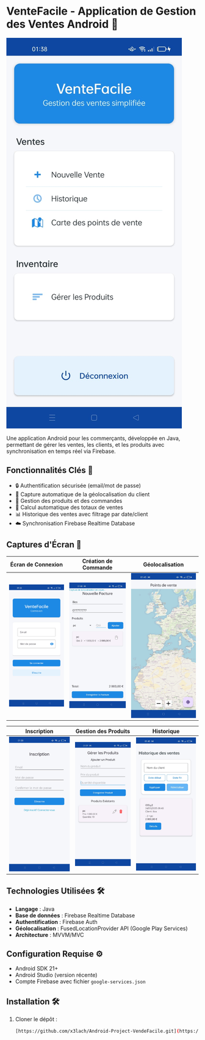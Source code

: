 # VenteFacile - Application de Gestion des Ventes Android 📱

![VenteFacile Banner](images/home_page.jpg)

Une application Android pour les commerçants, développée en Java, permettant de gérer les ventes, les clients, et les produits avec synchronisation en temps réel via Firebase.

## Fonctionnalités Clés 🚀
- 🔒 Authentification sécurisée (email/mot de passe)
- 📍 Capture automatique de la géolocalisation du client
- 🛒 Gestion des produits et des commandes
- 💸 Calcul automatique des totaux de ventes
- 📊 Historique des ventes avec filtrage par date/client
- ☁️ Synchronisation Firebase Realtime Database

## Captures d'Écran 📸

| Écran de Connexion | Création de Commande | Géolocalisation |
|---------------------|-----------------------|------------------|
| ![Login](images/login.jpg) | ![Commande](images/faire_commande.jpg) | ![Location](images/location.jpg) |

| Inscription | Gestion des Produits | Historique |
|--------------|-----------------------|-------------|
| ![Register](images/regester.jpg) | ![Produits](images/creer_une_commande.jpg) | ![History](images/historique.jpg) |

## Technologies Utilisées 🛠️
- **Langage** : Java
- **Base de données** : Firebase Realtime Database
- **Authentification** : Firebase Auth
- **Géolocalisation** : FusedLocationProvider API (Google Play Services)
- **Architecture** : MVVM/MVC

## Configuration Requise ⚙️
- Android SDK 21+
- Android Studio (version récente)
- Compte Firebase avec fichier `google-services.json`

## Installation 🛠️
1. Cloner le dépôt :
   ```bash
   [https://github.com/x3lach/Android-Project-VendeFacile.git](https://github.com/x3lach/Android-Project-VendeFacile.git)
